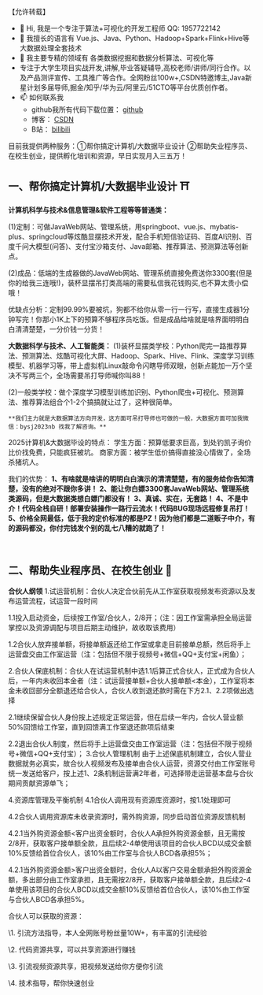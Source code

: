 【允许转载】

- 👋 Hi, 我是一个专注于算法+可视化的开发工程师 QQ: 1957722142
- 👀 我擅长的语言有  Vue.js、Java、Python、Hadoop+Spark+Flink+Hive等大数据处理全套技术
- 🌱 我主要专精的领域有 各类数据挖掘和数据分析算法、可视化等
- 专注于大学生项目实战开发,讲解,毕业答疑辅导,高校老师/讲师/同行合作。以及产品测评宣传、工具推广等合作。全网粉丝100w+,CSDN特邀博主,Java新星计划多届导师,掘金/知乎/华为云/阿里云/51CTO等平台优质创作者。
- 📫 如何联系我
  - github我所有代码下载位置： [github](https://github.com/bysj2022NB?tab=repositories)
  - 博客： [CSDN](https://blog.csdn.net/spark2022?type=blog)
  - B站： [bilibili](https://space.bilibili.com/474562629)

目前我提供两种服务：①帮你搞定计算机/大数据毕业设计 ②帮助失业程序员、在校生创业，提供孵化培训和资源，早日实现月入三五万！

## 一、帮你搞定计算机/大数据毕业设计 ⛩


**计算机科学与技术&信息管理&软件工程等等普通类：**

(1)定制：可做JavaWeb网站、管理系统，用springboot、vue.js、mybatis-plus、springcloud等炫酷显摆技术开发，配合手机短信验证码、百度AI识别、百度千问大模型(问答)、支付宝沙箱支付、Java邮箱、推荐算法、预测算法等创新点。

(2)成品：低端的生成器做的JavaWeb网站、管理系统直接免费送你3300套(但是你的给我三连哦!)，装杯显摆吊打类高端的需要私信我花钱购买,也不算太贵小偿哦！

优缺点分析：定制99.99%要被坑，狗都不给你从零一行一行写，直接生成器1分钟写完！你那小1K上下的预算不够程序员吃饭。但是成品给啥就是啥界面明明白白清清楚楚，一分价钱一分货！

**大数据科学与技术、人工智能类：**
(1)装杯显摆类学校：Python爬完一路推荐算法、预测算法、炫酷可视化大屏、Hadoop、Spark、Hive、Flink、深度学习训练模型、机器学习等，带上虚拟机Linux敲命令闪瞎导师双眼，创新点能加一万个坚决不写两三个，全场需要吊打导师喊你叫88！

(2)一般类学校：做个深度学习模型训练加识别、Python爬虫+可视化、预测算法、推荐算法组合个1-2个搞搞就让过了，这种很简单。

```
**我们主力就是大数据算法方向开发，这方面可吊打导师也可做的一般，大数据方面可加我微信：bysj2023nb 找我了解咨询。**
```

2025计算机&大数据毕设的特点：
学生方面：预算低要求巨高，到处钓凯子询价比价找免费，只能疯狂被坑。
商家方面：被学生低价搞得直接没心情做了，全场杀猪坑人。

我们的优势：
**1、有啥就是啥讲的明明白白演示的清清楚楚，有的服务给你告知清楚，没有的绝对不跟你多讲！**
**2、能让你白嫖3300套JavaWeb网站、管理系统类源码，但是大数据类想白嫖门都没有！**
**3、真诚、实在，无套路！**
**4、不是中介！代码全栈自研！部署安装操作一路行云流水！代码BUG现场远程修复吊打！**
**5、价格全网最低，低于我的定价标准的都是PZ！因为他们都是二道贩子中介，有的源码都没，你付完钱发个别的乱七八糟的就跑了！**

<br/>

## 二、帮助失业程序员、在校生创业 🏯
**合伙人纲领**
1.试运营机制：合伙人决定合伙前先从工作室获取视频发布资源以及发布运营流程，试运营一段时间

1.1投入启动资金，后续按工作室/合伙人，2/8开；（注：因工作室需承担全局运营掌控以及资源调配与项目后期主动维护，故收取该费用）

1.2合伙人放弃接单额，将接单额返还给工作室或拿走目前接单总额，然后将手上运营盘交由工作室运营（注：包括但不限于视频号+微信+QQ+支付宝+闲鱼）；

2.合伙人保底机制：合伙人在试运营机制中选1.1后算正式合伙人，正式成为合伙人后，一年内未收回本金者（注：试运营接单额+合伙人接单额<本金），工作室将本金未收回部分全额退还给合伙人，合伙人收到退还款时需在下方2.1、2.2项做出选择

2.1继续保留合伙人身份按上述规定正常运营，但在后续一年内，合伙人营业额50%回馈给工作室，直到回馈满工作室退还款项后结束

2.2退出合伙人制度，然后将手上运营盘交由工作室运营（注：包括但不限于视频号+微信+QQ+支付宝）；
3.合伙人管理机制
由于上述保底机制建立，合伙人营业数据就务必真实，故合伙人视频发布及接单由合伙人运营，资源交付由工作室账号统一发送给客户，按上述1、2条机制运营满2年者，可选择带走运营基本盘与合伙期间贡献资源单飞；

4.资源库管理及平衡机制
4.1合伙人调用现有资源库资源时，按1.1处理即可

4.2合伙人调用资源库未收录资源时，需外购资源，同步启动首位资源反馈机制

4.2.1当外购资源金额<客户出资金额时，合伙人A承担外购资源金额，且无需按2/8开，获取客户接单额全款，且后续2-4单使用该项目的合伙人BCD以成交金额10%反馈给首位合伙人，该10%由工作室与合伙人BCD各承担5%；

4.2.1当外购资源金额>客户出资金额时，合伙人A以客户交易金额承担外购资源金额，多出部分由工作室承担，且无需按2/8开，获取客户接单额全款，且后续2-4单使用该项目的合伙人BCD以成交金额10%反馈给首位合伙人，该10%由工作室与合伙人BCD各承担5%。



合伙人可以获取的资源：

\1. 引流方法指导，本人全网账号粉丝量10W+，有丰富的引流经验

\2. 代码资源共享，可以共享资源进行赚钱

\3. 引流视频资源共享，把视频发送给你方便你引流

\4. 技术指导，帮你快速创业




